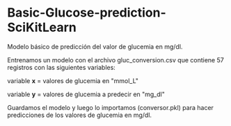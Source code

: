 # Basic-Glucose-prediction-SciKitLearn

Modelo básico de predicción del valor de glucemia en mg/dl.

Entrenamos un modelo con el archivo gluc_conversion.csv que contiene 57 registros con las siguientes variables:

variable **x** = valores de glucemia en "mmol_L"

variable **y** = valores de glucemia a predecir en "mg_dl"

Guardamos el modelo y luego lo importamos (conversor.pkl) para hacer predicciones de los valores de glucemia en mg/dl.

